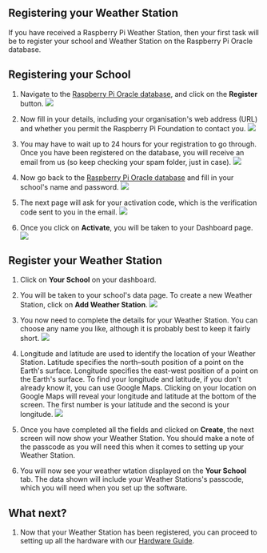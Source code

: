 ## Registering your Weather Station


If you have received a Raspberry Pi Weather Station, then your first task will be to register your school and Weather Station on the Raspberry Pi Oracle database.

## Registering your School

1. Navigate to the [Raspberry Pi Oracle database](https://apex.oracle.com/pls/apex/f?p=81290:LOGIN_DESKTOP:0:::::&tz=1:00), and click on the **Register** button.
   ![](images/register01.png)

1. Now fill in your details, including your organisation's web address (URL) and whether you permit the Raspberry Pi Foundation to contact you.
   ![](images/register02.png)

1. You may have to wait up to 24 hours for your registration to go through. Once you have been registered on the database, you will receive an email from us (so keep checking your spam folder, just in case).
   ![](images/register04.png)

1. Now go back to the [Raspberry Pi Oracle database](https://apex.oracle.com/pls/apex/f?p=81290:LOGIN_DESKTOP:0:::::&tz=1:00) and fill in your school's name and password.
   ![](images/register05.png)

1. The next page will ask for your activation code, which is the verification code sent to you in the email.
   ![](images/register06.png)

1. Once you click on **Activate**, you will be taken to your Dashboard page.
   ![](images/register07.png)

## Register your Weather Station

1. Click on **Your School** on your dashboard.

1. You will be taken to your school's data page. To create a new Weather Station, click on **Add Weather Station**.
   ![](images/register08.png)

1. You now need to complete the details for your Weather Station. You can choose any name you like, although it is probably best to keep it fairly short.
   ![](images/register10.png)

1. Longitude and latitude are used to identify the location of your Weather Station. Latitude specifies the north–south position of a point on the Earth's surface. Longitude specifies the east-west position of a point on the Earth's surface. To find your longitude and latitude, if you don't already know it, you can use Google Maps. Clicking on your location on Google Maps will reveal your longitude and latitude at the bottom of the screen. The first number is your latitude and the second is your longitude.
   ![](images/register13.png)

1. Once you have completed all the fields and clicked on **Create**, the next screen will now show your Weather Station. You should make a note of the passcode as you will need this when it comes to setting up your Weather Station.

1. You will now see your weather wtation displayed on the **Your School** tab. The data shown will include your Weather Stations's passcode, which you will need when you set up the software.

[](images/register12.png)

## What next?

1. Now that your Weather Station has been registered, you can proceed to setting up all the hardware with our [Hardware Guide](build.md).
